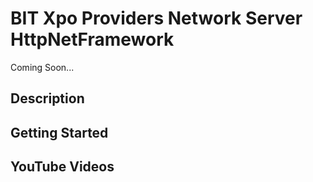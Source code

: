 # BIT Xpo Providers Network Server HttpNetFramework

Coming Soon...

## Description

## Getting Started

## YouTube Videos
